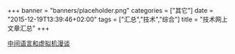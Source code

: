 +++
banner = "banners/placeholder.png"
categories = ["其它"]
date = "2015-12-19T13:39:46+02:00"
tags = ["汇总","技术","综合"]
title = "技术网上文章汇总"
+++

    
[中间语言和虚拟机漫谈](http://geek.csdn.net/news/detail/50928)






